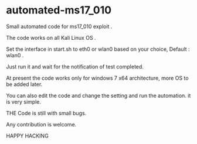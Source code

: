 # automated-ms17_010
Small automated code for ms17_010 exploit .

The code works on all Kali Linux OS .

Set the interface in start.sh to eth0 or wlan0 based on your choice, Default : wlan0 .

Just run it and wait for the notification of test completed.

At present the code works only for windows 7 x64 architecture, more OS to be added later.

You can also edit the code and change the setting and run the automation. it is very simple.

THE Code is still with small bugs.

Any contribution is welcome.

HAPPY HACKING
